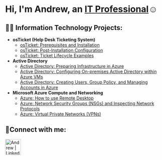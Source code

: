 <h1>Hi, I'm Andrew, an <a href="https://linkedin.com/in/andrew-chavez-profile">IT Professional</a>☺</h1>

<h2>👨‍💻 Information Technology Projects:</h2>

- <b>osTicket (Help Desk Ticketing System)</b>
  - [osTicket: Prerequisites and Installation](https://github.com/andrewchavez-24/osticket-prereqs)
  - [osTicket: Post-Installation Configuration](https://github.com/andrewchavez-24/post-install-config)
  - [osTicket: Ticket Lifecycle Examples](https://github.com/andrewchavez-24/ticket-lifecycle)
- <b>Active Directory</b>
  - [Active Directory: Preparing Infrastructure in Azure](https://github.com/andrewchavez-24/ad-prereqs)
  - [Active Directory: Configuring On-premises Active Directory within Azure VMs](https://github.com/andrewchavez-24/configure-ad)
  - [Active Directory: Creating Users, Group Policy, and Managing Accounts in Azure](https://github.com/andrewchavez-24/managing-ad)
- <b>Microsoft Azure Compute and Networking</b>
  - [Azure: How to use Remote Desktop](https://github.com/andrewchavez-24/VM-VPNs)
  - [Azure: Network Security Groups (NSGs) and Inspecting Network Protocols](https://github.com/andrewchavez-24/azure-network-protocols)
  - [Azure: Virtual Private Networks (VPNs)](https://github.com/andrewchavez-24/VM-VPNs)

<h2>🤳Connect with me:</h2>

[<img align="left" alt="Andrew | LinkedIn" width="50px" src="https://cdn.jsdelivr.net/npm/simple-icons@v3/icons/linkedin.svg" />][linkedin]

[linkedin]: https://linkedin.com/in/andrew-chavez-profile
